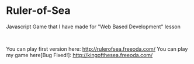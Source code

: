 # Ruler-of-Sea
Javascript Game that I have made for "Web Based Development" lesson

</br>

You can play first version here: http://rulerofsea.freeoda.com/
You can play my game here[Bug Fixed!]: http://kingofthesea.freeoda.com/
